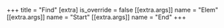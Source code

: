 +++
title = "Find"
[extra]
is_override = false
[[extra.args]]
name = "Elem"
[[extra.args]]
name = "Start"
[[extra.args]]
name = "End"
+++